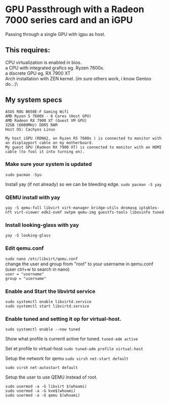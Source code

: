 # GPU Passthrough with a Radeon 7000 series card and an iGPU
Passing through a single GPU with igpu as host.

## This requires:
CPU virtualization is enabled in bios.\
a CPU with integrated grafics eg. Ryzen 7600x.\
a discrete GPU eg. RX 7900 XT\
Arch installation with ZEN kernel. (im sure others work, i know Gentoo do...)\

## My system specs
    ASUS ROG B650E-F Gaming Wifi
    AMD Ryzen 5 7600X - 6 Cores (Host GPU)
    AMD Radeon RX 7900 XT (Guest VM GPU)
    32GB (6000MHz) DDR5 RAM
    Host OS: Cachyos Linux

    My host iGPU (RDNA2, on Ryzen R5 7600x ) is connected to monitor with an displayport cable on my motherboard.
    My guest GPU (Radeon RX 7900 XT) is connected to monitor with an HDMI cable (to fool it into turning on).

### Make sure your system is updated
`sudo pacman -Syu`

Install yay (if not already) so we can be bleeding edge.
`sudo pacman -S yay`

### QEMU install with yay
`yay -S qemu-full libvirt virt-manager bridge-utils dnsmasq iptables-nft virt-viewer edk2-ovmf swtpm qemu-img guestfs-tools libosinfo tuned`
### Install looking-glass with yay
`yay -S looking-glass`

### Edit qemu.conf
`sudo nano /etc/libvirt/qemu.conf`\
change the user and group from "root" to your username in qemu.conf (user ctrl+w to search in nano)\
`user = "username"`\
`group = "username"`

### Enable and Start the libvirtd service
`sudo systemctl enable libvirtd.service`\
`sudo systemctl start libvirtd.service`

### Enable tuned and setting it op for virtual-host.
`sudo systemctl enable --now tuned`

Show what profile is currentl active for tuned.
`tuned-adm active`

Set et profile to virtual-host
`sudo tuned-adm profile virtual-host`

Setup the network for qemu
`sudo virsh net-start default`

`sudo virsh net-autostart default`

Setup the user to use QEMU instead of root.

`sudo usermod -a -G libvirt $(whoami)`\
`sudo usermod -a -G kvm$(whoami)`\
`sudo usermod -a -G qemu $(whoami)`






